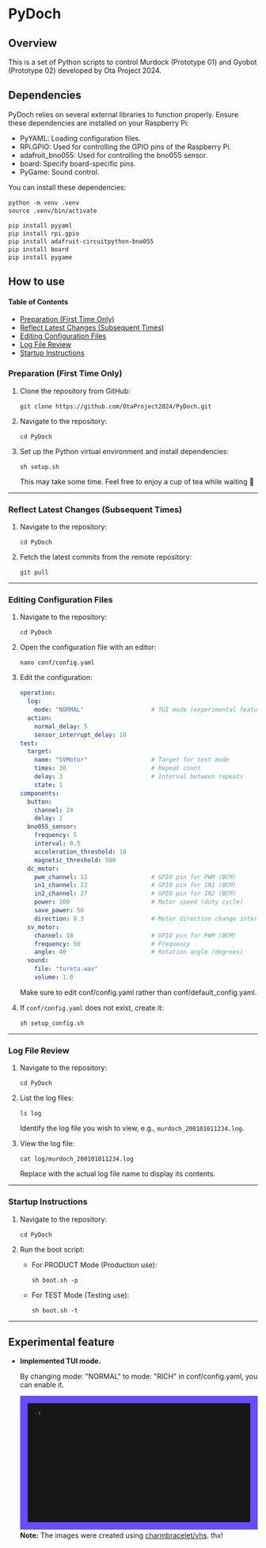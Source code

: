 # PyDoch

## Overview

This is a set of Python scripts to control Murdock (Prototype 01) and Gyobot (Prototype 02) developed by Ota Project 2024.

## Dependencies

PyDoch relies on several external libraries to function properly.
Ensure these dependencies are installed on your Raspberry Pi:

- PyYAML: Loading configuration files.
- RPi.GPIO: Used for controlling the GPIO pins of the Raspberry Pi.
- adafruit_bno055: Used for controlling the bno055 sensor.
- board: Specify board-specific pins.
- PyGame: Sound control.

You can install these dependencies:

```shell
python -m venv .venv
source .venv/bin/activate
```

```shell
pip install pyyaml
pip install rpi.gpio
pip install adafruit-circuitpython-bno055
pip install board
pip install pygame
```

## How to use

#### Table of Contents

- [Preparation (First Time Only)](#preparation-first-time-only)
- [Reflect Latest Changes (Subsequent Times)](#reflect-latest-changes-subsequent-times)
- [Editing Configuration Files](#editing-configuration-files)
- [Log File Review](#log-file-review)
- [Startup Instructions](#startup-instructions)

### Preparation (First Time Only)

1. Clone the repository from GitHub:

    ```shell
    git clone https://github.com/OtaProject2024/PyDoch.git
    ```

2. Navigate to the repository:

    ```shell
    cd PyDoch
    ```

3. Set up the Python virtual environment and install dependencies:

    ```shell
    sh setup.sh
    ```

   This may take some time. Feel free to enjoy a cup of tea while waiting 🍵

---

### Reflect Latest Changes (Subsequent Times)

1. Navigate to the repository:

    ```shell
    cd PyDoch
    ```

2. Fetch the latest commits from the remote repository:

    ```shell
    git pull
    ```

---

### Editing Configuration Files

1. Navigate to the repository:

    ```shell
    cd PyDoch
    ```
2. Open the configuration file with an editor:

    ```shell
    nano conf/config.yaml
    ```

3. Edit the configuration:

    ```yaml:conf/config.yaml
    operation:
      log:
        mode: "NORMAL"                   # TUI mode (experimental feature)
      action:
        normal_delay: 5
        sensor_interrupt_delay: 10
    test:
      target:
        name: "SVMotor"                  # Target for test mode
        times: 30                        # Repeat count
        delay: 3                         # Interval between repeats
        state: 1
    components:
      button:
        channel: 24
        delay: 1
      bno055_sensor:
        frequency: 5
        interval: 0.5
        acceleration_threshold: 10
        magnetic_threshold: 500
      dc_motor:
        pwm_channel: 12                  # GPIO pin for PWM (BCM)
        in1_channel: 22                  # GPIO pin for IN1 (BCM)
        in2_channel: 27                  # GPIO pin for IN2 (BCM)
        power: 100                       # Motor speed (duty cycle)
        save_power: 50
        direction: 0.3                   # Motor direction change interval
      sv_motor:
        channel: 18                      # GPIO pin for PWM (BCM)
        frequency: 50                    # Frequency
        angle: 40                        # Rotation angle (degrees)
      sound:
        file: "tureta.wav"
        volume: 1.0
    ```

   Make sure to edit conf/config.yaml rather than conf/default_config.yaml.

4. If ``conf/config.yaml`` does not exist, create it:

    ```shell
    sh setup_config.sh
    ```

---

### Log File Review

1. Navigate to the repository:

    ```shell
    cd PyDoch
    ```

2. List the log files:

    ```shell
    ls log
    ```

   Identify the log file you wish to view, e.g., ``murdoch_200101011234.log``.

3. View the log file:

    ```shell
    cat log/murdoch_200101011234.log
    ```

   Replace with the actual log file name to display its contents.

---

### Startup Instructions

1. Navigate to the repository:

    ```shell
    cd PyDoch
    ```

2. Run the boot script:

    - For PRODUCT Mode (Production use):

         ```shell
         sh boot.sh -p
         ```

    - For TEST Mode (Testing use):

         ```shell
         sh boot.sh -t
         ```

---

## Experimental feature

- **Implemented TUI mode.**

    By changing mode: "NORMAL" to mode: "RICH" in conf/config.yaml, you can enable it.

    ![demo](assets/demo/demo.gif)
    **Note:** The images were created using [charmbracelet/vhs](https://github.com/charmbracelet/vhs). thx!

